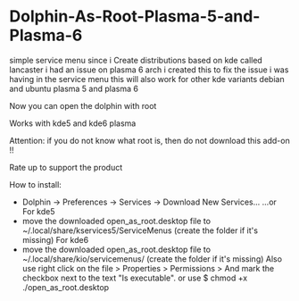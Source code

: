 # Dolphin-As-Root-Plasma-5-and-Plasma-6
simple service menu 
since i Create distributions based on kde called lancaster i had an issue on plasma 6 arch 
i created this to fix the issue i was having in the service menu 
this will also work for other kde variants debian and ubuntu plasma 5 and plasma 6 

Now you can open the dolphin with root

Works with kde5 and kde6 plasma

Attention: if you do not know what root is, then do not download this add-on !!

Rate up to support the product


How to install:
- Dolphin -> Preferences -> Services -> Download New Services...
...or
For kde5
- move the downloaded open_as_root.desktop file to ~/.local/share/kservices5/ServiceMenus (create the folder if it's missing)
For kde6
- move the downloaded open_as_root.desktop file to ~/.local/share/kio/servicemenus/ (create the folder if it's missing)
Also use right click on the file > Properties > Permissions > And mark the checkbox next to the text "Is executable".
or use $ chmod +x ./open_as_root.desktop
